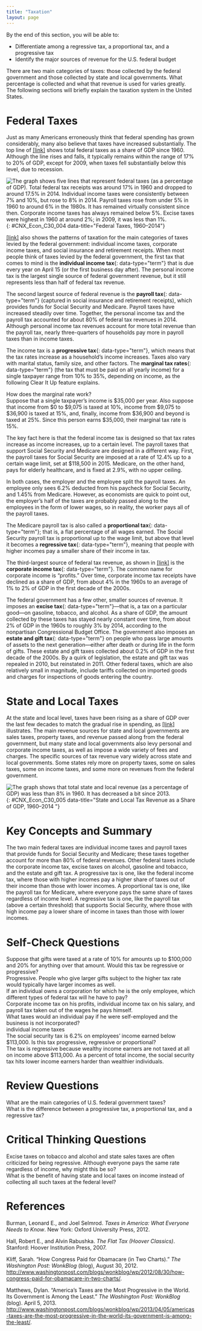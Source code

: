 ```yaml
---
title: "Taxation"
layout: page
---
```



<div data-type="abstract" markdown="1">
By the end of this section, you will be able to:

* Differentiate among a regressive tax, a proportional tax, and a progressive tax
* Identify the major sources of revenue for the U.S. federal budget

</div>

There are two main categories of taxes: those collected by the federal government and those collected by state and local governments. What percentage is collected and what that revenue is used for varies greatly. The following sections will briefly explain the taxation system in the United States.

# Federal Taxes

Just as many Americans erroneously think that federal spending has grown considerably, many also believe that taxes have increased substantially. The top line of [\[link\]](#CNX_Econ_C30_004) shows total federal taxes as a share of GDP since 1960. Although the line rises and falls, it typically remains within the range of 17% to 20% of GDP, except for 2009, when taxes fell substantially below this level, due to recession.

 ![The graph shows five lines that represent federal taxes (as a percentage of GDP). Total federal tax receipts was around 17% in 1960 and dropped to around 17.5% in 2014. Individual income taxes were consistently between 7% and 10%, but rose to 8% in 2014. Payroll taxes rose from under 5% in 1960 to around 6% in the 1980s. It has remained virtually consistent since then. Corporate income taxes has always remained below 5%. Excise taxes were highest in 1960 at around 2%; in 2009, it was less than 1%.](../resources/CNX_Econ_C30_004.jpg "Federal tax revenues have been about 17&#x2013;20% of GDP during most periods in recent decades. The primary sources of federal taxes are individual income taxes and the payroll taxes that finance Social Security and Medicare. Corporate income taxes and social insurance taxes provide smaller shares of revenue. (Source: Economic Report of the President, 2015. Table B-21, https://www.whitehouse.gov/administration/eop/cea/economic-report-of-the-President/2015)"){: #CNX_Econ_C30_004 data-title="Federal Taxes, 1960&#x2013;2014"}

[\[link\]](#CNX_Econ_C30_004) also shows the patterns of taxation for the main categories of taxes levied by the federal government: individual income taxes, corporate income taxes, and social insurance and retirement receipts. When most people think of taxes levied by the federal government, the first tax that comes to mind is the **individual income tax**{: data-type="term"} that is due every year on April 15 (or the first business day after). The personal income tax is the largest single source of federal government revenue, but it still represents less than half of federal tax revenue.

The second largest source of federal revenue is the **payroll tax**{: data-type="term"} (captured in social insurance and retirement receipts), which provides funds for Social Security and Medicare. Payroll taxes have increased steadily over time. Together, the personal income tax and the payroll tax accounted for about 80% of federal tax revenues in 2014. Although personal income tax revenues account for more total revenue than the payroll tax, nearly three-quarters of households pay more in payroll taxes than in income taxes.

The income tax is a **progressive tax**{: data-type="term"}, which means that the tax rates increase as a household’s income increases. Taxes also vary with marital status, family size, and other factors. The **marginal tax rates**{: data-type="term"} (the tax that must be paid on all yearly income) for a single taxpayer range from 10% to 35%, depending on income, as the following Clear It Up feature explains.

<div data-type="note" class="economics clearup" markdown="1">
<div data-type="title">
How does the marginal rate work?
</div>
Suppose that a single taxpayer’s income is $35,000 per year. Also suppose that income from $0 to $9,075 is taxed at 10%, income from $9,075 to $36,900 is taxed at 15%, and, finally, income from $36,900 and beyond is taxed at 25%. Since this person earns $35,000, their marginal tax rate is 15%.

</div>

The key fact here is that the federal income tax is designed so that tax rates increase as income increases, up to a certain level. The payroll taxes that support Social Security and Medicare are designed in a different way. First, the payroll taxes for Social Security are imposed at a rate of 12.4% up to a certain wage limit, set at $118,500 in 2015. Medicare, on the other hand, pays for elderly healthcare, and is fixed at 2.9%, with no upper ceiling.

In both cases, the employer and the employee split the payroll taxes. An employee only sees 6.2% deducted from his paycheck for Social Security, and 1.45% from Medicare. However, as economists are quick to point out, the employer’s half of the taxes are probably passed along to the employees in the form of lower wages, so in reality, the worker pays all of the payroll taxes.

The Medicare payroll tax is also called a **proportional tax**{: data-type="term"}; that is, a flat percentage of all wages earned. The Social Security payroll tax is proportional up to the wage limit, but above that level it becomes a **regressive tax**{: data-type="term"}, meaning that people with higher incomes pay a smaller share of their income in tax.

The third-largest source of federal tax revenue, as shown in [\[link\]](#CNX_Econ_C30_004) is the **corporate income tax**{: data-type="term"}. The common name for corporate income is “profits.” Over time, corporate income tax receipts have declined as a share of GDP, from about 4% in the 1960s to an average of 1% to 2% of GDP in the first decade of the 2000s.

The federal government has a few other, smaller sources of revenue. It imposes an **excise tax**{: data-type="term"}—that is, a tax on a particular good—on gasoline, tobacco, and alcohol. As a share of GDP, the amount collected by these taxes has stayed nearly constant over time, from about 2% of GDP in the 1960s to roughly 3% by 2014, according to the nonpartisan Congressional Budget Office. The government also imposes an **estate and gift tax**{: data-type="term"} on people who pass large amounts of assets to the next generation—either after death or during life in the form of gifts. These estate and gift taxes collected about 0.2% of GDP in the first decade of the 2000s. By a quirk of legislation, the estate and gift tax was repealed in 2010, but reinstated in 2011. Other federal taxes, which are also relatively small in magnitude, include tariffs collected on imported goods and charges for inspections of goods entering the country.

# State and Local Taxes

At the state and local level, taxes have been rising as a share of GDP over the last few decades to match the gradual rise in spending, as [\[link\]](#CNX_Econ_C30_005) illustrates. The main revenue sources for state and local governments are sales taxes, property taxes, and revenue passed along from the federal government, but many state and local governments also levy personal and corporate income taxes, as well as impose a wide variety of fees and charges. The specific sources of tax revenue vary widely across state and local governments. Some states rely more on property taxes, some on sales taxes, some on income taxes, and some more on revenues from the federal government.

 ![The graph shows that total state and local revenue (as a percentage of GDP) was less than 8% in 1960. It has decreased a bit since 2013. ](../resources/CNX_Econv1-2_C30_06.jpg "State and local tax revenues have increased to match the rise in state and local spending.  (Source: Economic Report of the President, 2015. Table B-21, https://www.whitehouse.gov/administration/eop/cea/economic-report-of-the-President/2015)"){: #CNX_Econ_C30_005 data-title="State and Local Tax Revenue as a Share of GDP, 1960&#x2013;2014 "}

# Key Concepts and Summary

The two main federal taxes are individual income taxes and payroll taxes that provide funds for Social Security and Medicare; these taxes together account for more than 80% of federal revenues. Other federal taxes include the corporate income tax, excise taxes on alcohol, gasoline and tobacco, and the estate and gift tax. A progressive tax is one, like the federal income tax, where those with higher incomes pay a higher share of taxes out of their income than those with lower incomes. A proportional tax is one, like the payroll tax for Medicare, where everyone pays the same share of taxes regardless of income level. A regressive tax is one, like the payroll tax (above a certain threshold) that supports Social Security, where those with high income pay a lower share of income in taxes than those with lower incomes.

# Self-Check Questions

<div data-type="exercise">
<div data-type="problem" markdown="1">
Suppose that gifts were taxed at a rate of 10% for amounts up to $100,000 and 20% for anything over that amount. Would this tax be regressive or progressive?

</div>
<div data-type="solution" markdown="1">
Progressive. People who give larger gifts subject to the higher tax rate would typically have larger incomes as well.

</div>
</div>

<div data-type="exercise">
<div data-type="problem" markdown="1">
If an individual owns a corporation for which he is the only employee, which different types of federal tax will he have to pay?

</div>
<div data-type="solution" markdown="1">
Corporate income tax on his profits, individual income tax on his salary, and payroll tax taken out of the wages he pays himself.

</div>
</div>

<div data-type="exercise">
<div data-type="problem" markdown="1">
What taxes would an individual pay if he were self-employed and the business is not incorporated?

</div>
<div data-type="solution" markdown="1">
individual income taxes

</div>
</div>

<div data-type="exercise">
<div data-type="problem" markdown="1">
The social security tax is 6.2% on employees’ income earned below $113,000. Is this tax progressive, regressive or proportional?

</div>
<div data-type="solution" markdown="1">
The tax is regressive because wealthy income earners are not taxed at all on income above $113,000. As a percent of total income, the social security tax hits lower income earners harder than wealthier individuals.

</div>
</div>

# Review Questions

<div data-type="exercise">
<div data-type="problem" markdown="1">
What are the main categories of U.S. federal government taxes?

</div>
</div>

<div data-type="exercise">
<div data-type="problem" markdown="1">
What is the difference between a progressive tax, a proportional tax, and a regressive tax?

</div>
</div>

# Critical Thinking Questions

<div data-type="exercise">
<div data-type="problem" markdown="1">
Excise taxes on tobacco and alcohol and state sales taxes are often criticized for being regressive. Although everyone pays the same rate regardless of income, why might this be so?

</div>
</div>

<div data-type="exercise">
<div data-type="problem" markdown="1">
What is the benefit of having state and local taxes on income instead of collecting all such taxes at the federal level?

</div>
</div>

# References

Burman, Leonard E., and Joel Selmrod. *Taxes in America: What Everyone Needs to Know*. New York: Oxford University Press, 2012.

Hall, Robert E., and Alvin Rabushka. *The Flat Tax (Hoover Classics)*. Stanford: Hoover Institution Press, 2007.

Kliff, Sarah. “How Congress Paid for Obamacare (in Two Charts).” <em>The Washington Post: WonkBlog </em> (blog), August 30, 2012. http://www.washingtonpost.com/blogs/wonkblog/wp/2012/08/30/how-congress-paid-for-obamacare-in-two-charts/.

Matthews, Dylan. “America’s Taxes are the Most Progressive in the World. Its Government is Among the Least.” *The Washington Post: WonkBlog* (blog). April 5, 2013. http://www.washingtonpost.com/blogs/wonkblog/wp/2013/04/05/americas-taxes-are-the-most-progressive-in-the-world-its-government-is-among-the-least/.

